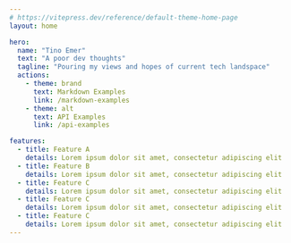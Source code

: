 ```yaml
---
# https://vitepress.dev/reference/default-theme-home-page
layout: home

hero:
  name: "Tino Emer"
  text: "A poor dev thoughts"
  tagline: "Pouring my views and hopes of current tech landspace"
  actions:
    - theme: brand
      text: Markdown Examples
      link: /markdown-examples
    - theme: alt
      text: API Examples
      link: /api-examples

features:
  - title: Feature A
    details: Lorem ipsum dolor sit amet, consectetur adipiscing elit
  - title: Feature B
    details: Lorem ipsum dolor sit amet, consectetur adipiscing elit
  - title: Feature C
    details: Lorem ipsum dolor sit amet, consectetur adipiscing elit
  - title: Feature C
    details: Lorem ipsum dolor sit amet, consectetur adipiscing elit
  - title: Feature C
    details: Lorem ipsum dolor sit amet, consectetur adipiscing elit
---
```


